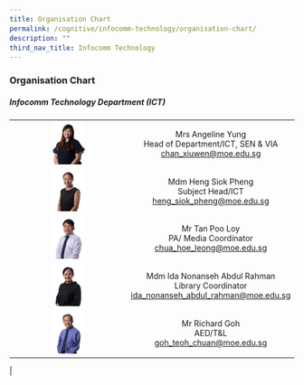 ```yaml
---
title: Organisation Chart
permalink: /cognitive/infocomm-technology/organisation-chart/
description: ""
third_nav_title: Infocomm Technology
---
```

### **Organisation Chart**

##### **Infocomm Technology Department (ICT)**

|  |  |
|:---:|:---:|
| <img src="/images/ict1.jpg" style="width:30%"> | Mrs Angeline Yung <br> Head of Department/ICT, SEN & VIA <br> [chan_xiuwen@moe.edu.sg](mailto:chan_xiuwen@moe.edu.sg) |
| <img src="/images/ict2.jpg" style="width:30%"> | Mdm Heng Siok Pheng <br> Subject Head/ICT <br> [heng_siok_pheng@moe.edu.sg](mailto:heng_siok_pheng@moe.edu.sg) |
| <img src="/images/ict3.jpg" style="width:30%"> | Mr Tan Poo Loy <br> PA/ Media Coordinator <br> [chua_hoe_leong@moe.edu.sg](mailto:chua_hoe_leong@moe.edu.sg) |
| <img src="/images/ict4.jpg" style="width:30%"> | Mdm Ida Nonanseh Abdul Rahman <br> Library Coordinator<br>  [ida_nonanseh_abdul_rahman@moe.edu.sg](mailto:ida_nonanseh_abdul_rahman@moe.edu.sg)  |
| <img src="/images/ict5.jpg" style="width:30%"> |   Mr Richard Goh <br> AED/T&L <br> [goh_teoh_chuan@moe.edu.sg](mailto:goh_teoh_chuan@moe.edu.sg) |
|


